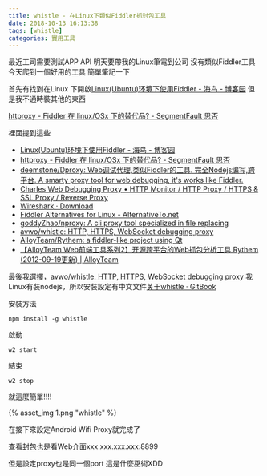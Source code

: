 ```yaml
---
title: whistle - 在Linux下類似Fiddler抓封包工具
date: 2018-10-13 16:13:38
tags: [whistle]
categories: 實用工具
---
```


最近工司需要測試APP API
明天要帶我的Linux筆電到公司
沒有類似Fiddler工具
今天爬到一個好用的工具
簡單筆記一下

<!--more-->

首先有找到在Linux 下開啟[Linux(Ubuntu)环境下使用Fiddler - 海鸟 - 博客园](https://www.cnblogs.com/jcli/p/4474332.html)
但是我不通時裝其他的東西

[httproxy - Fiddler 在 linux/OSx 下的替代品? - SegmentFault 思否](https://segmentfault.com/q/1010000000094520)

裡面提到這些
* [Linux(Ubuntu)环境下使用Fiddler - 海鸟 - 博客园](https://www.cnblogs.com/jcli/p/4474332.html)
* [httproxy - Fiddler 在 linux/OSx 下的替代品? - SegmentFault 思否](https://segmentfault.com/q/1010000000094520)
* [deemstone/Dproxy: Web调试代理,类似Fiddler的工具. 完全Nodejs编写,跨平台. A smarty proxy tool for web debugging, it's works like Fiddler.](https://github.com/deemstone/dproxy)
* [Charles Web Debugging Proxy • HTTP Monitor / HTTP Proxy / HTTPS & SSL Proxy / Reverse Proxy](https://www.charlesproxy.com/)
* [Wireshark · Download](https://www.wireshark.org/download.html)
* [Fiddler Alternatives for Linux - AlternativeTo.net](https://alternativeto.net/software/fiddler/?platform=linux)
* [goddyZhao/nproxy: A cli proxy tool specialized in file replacing](https://github.com/goddyZhao/nproxy)
* [avwo/whistle: HTTP, HTTPS, WebSocket debugging proxy](https://github.com/avwo/whistle)
* [AlloyTeam/Rythem: a fiddler-like project using Qt](https://github.com/AlloyTeam/Rythem)
* [【AlloyTeam Web前端工具系列2】开源跨平台的Web抓包分析工具 Rythem (2012-09-19更新) | AlloyTeam](http://www.alloyteam.com/2012/05/web-front-end-tool-rythem-1/)


最後我選擇，[avwo/whistle: HTTP, HTTPS, WebSocket debugging proxy](https://github.com/avwo/whistle)
我Linux有裝nodejs，所以安裝設定有中文文件[关于whistle · GitBook](http://wproxy.org/whistle/)

安裝方法
```
npm install -g whistle
```

啟動
```
w2 start
```

結束
```
w2 stop
```

就這麼簡單!!!!

{% asset_img 1.png "whistle" %}

在接下來設定Android Wifi Proxy就完成了


查看封包也是看Web介面xxx.xxx.xxx.xxx:8899

但是設定proxy也是同一個port
這是什麼巫術XDD
